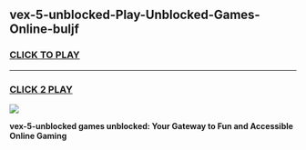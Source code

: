 
## vex-5-unblocked-Play-Unblocked-Games-Online-buljf
<h3>
<a href="https://premium76.site?title=vex-5-unblocked&ref=25A">CLICK TO PLAY</a></h3>
<hr>

<h3>
<a href="https://premium76.site?title=vex-5-unblocked&ref=25A">CLICK 2 PLAY</a>
  
</h3>

<a href="https://premium76.site?title=vex-5-unblocked&ref=25A"><img src="https://clearcache.store/games.png"></a>


**vex-5-unblocked games unblocked: Your Gateway to Fun and Accessible Online Gaming**
